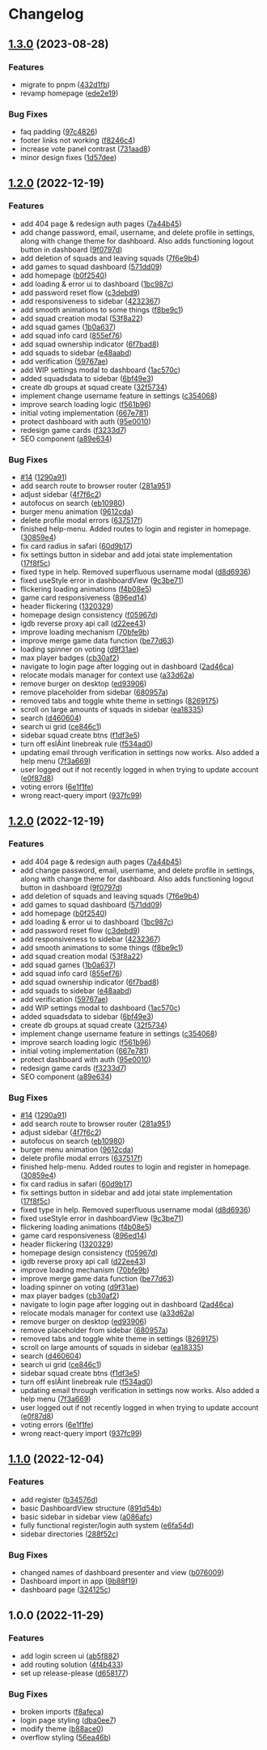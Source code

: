 # Changelog

## [1.3.0](https://github.com/MartinRybergLaude/game-squad/compare/v1.2.0...v1.3.0) (2023-08-28)


### Features

* migrate to pnpm ([432d1fb](https://github.com/MartinRybergLaude/game-squad/commit/432d1fb6f2033141fa98712c62b982281de21218))
* revamp homepage ([ede2e19](https://github.com/MartinRybergLaude/game-squad/commit/ede2e19b31173440155a67bbfad5f3fdd25a718b))


### Bug Fixes

* faq padding ([97c4826](https://github.com/MartinRybergLaude/game-squad/commit/97c4826e698d94d6177eb08f790b16ef0f7024da))
* footer links not working ([f8246c4](https://github.com/MartinRybergLaude/game-squad/commit/f8246c4bc6151e0c8d9e5ae8aa1f786342ef2608))
* increase vote panel contrast ([731aad8](https://github.com/MartinRybergLaude/game-squad/commit/731aad864d6ffce48580cf3e818d6f338efe52aa))
* minor design fixes ([1d57dee](https://github.com/MartinRybergLaude/game-squad/commit/1d57deec852e88df088af41048b404b3f2d7f272))

## [1.2.0](https://github.com/MartinRybergLaude/GameSquad/compare/v1.1.0...v1.2.0) (2022-12-19)


### Features

* add 404 page & redesign auth pages ([7a44b45](https://github.com/MartinRybergLaude/GameSquad/commit/7a44b45a161917faac4312c64c1ff8e781a4ab6c))
* add change password, email, username, and delete profile in settings, along with change theme for dashboard. Also adds functioning logout button in dashboard ([9f0797d](https://github.com/MartinRybergLaude/GameSquad/commit/9f0797dda6ca8771fa85195ae70bb69275043f31))
* add deletion of squads and leaving squads ([7f6e9b4](https://github.com/MartinRybergLaude/GameSquad/commit/7f6e9b4ba11b685bc880b3aa6ec507a3489f90d7))
* add games to squad dashboard ([571dd09](https://github.com/MartinRybergLaude/GameSquad/commit/571dd09195ba2eb96e52a6c6d7aba7bb561ac5e5))
* add homepage ([b0f2540](https://github.com/MartinRybergLaude/GameSquad/commit/b0f25404123c27571d1e84041d80d36fdfae03dc))
* add loading & error ui to dashboard ([1bc987c](https://github.com/MartinRybergLaude/GameSquad/commit/1bc987c2827a8a748ebc2eca1c781882c49e0ef4))
* add password reset flow ([c3debd9](https://github.com/MartinRybergLaude/GameSquad/commit/c3debd9a24348024dec926d1917f667c1821f772))
* add responsiveness to sidebar ([4232367](https://github.com/MartinRybergLaude/GameSquad/commit/4232367b75cfa385da23b5bdc404a0b860a7b127))
* add smooth animations to some things ([f8be9c1](https://github.com/MartinRybergLaude/GameSquad/commit/f8be9c1b058d6c5240968af41af8b4f7a035a4e4))
* add squad creation modal ([53f8a22](https://github.com/MartinRybergLaude/GameSquad/commit/53f8a22e0cce7845deae587cf0eed9bea90b30bd))
* add squad games ([1b0a637](https://github.com/MartinRybergLaude/GameSquad/commit/1b0a63729331d53909cc9cd99153da20afaa2d50))
* add squad info card ([855ef76](https://github.com/MartinRybergLaude/GameSquad/commit/855ef7674df661d0dcbcffb61b300a24249ec39a))
* add squad ownership indicator ([6f7bad8](https://github.com/MartinRybergLaude/GameSquad/commit/6f7bad8394065666017c7d62964978d202003078))
* add squads to sidebar ([e48aabd](https://github.com/MartinRybergLaude/GameSquad/commit/e48aabd0e5f85e1b5adb2d313f973de6fcb0c7b3))
* add verification ([59767ae](https://github.com/MartinRybergLaude/GameSquad/commit/59767ae3128429686c5cd4cef8fb767bb34175a7))
* add WIP settings modal to dashboard ([1ac570c](https://github.com/MartinRybergLaude/GameSquad/commit/1ac570cf2f5f84ec5607f9b78576496885fde869))
* added squadsdata to sidebar ([6bf49e3](https://github.com/MartinRybergLaude/GameSquad/commit/6bf49e318fc350b85e0c580c783bb2bdc25a54da))
* create db groups at squad create ([32f5734](https://github.com/MartinRybergLaude/GameSquad/commit/32f5734220ddb4fb2326518fd6def288b2d54d7b))
* implement change username feature in settings ([c354068](https://github.com/MartinRybergLaude/GameSquad/commit/c3540680d4f89ee01cbe62ef516ac2a387e23846))
* improve search loading logic ([f561b96](https://github.com/MartinRybergLaude/GameSquad/commit/f561b96f7ea79ae8295d9d353dcfdc11d665617f))
* initial voting implementation ([667e781](https://github.com/MartinRybergLaude/GameSquad/commit/667e781198930d64e52c0b813e536f53816a277f))
* protect dashboard with auth ([95e0010](https://github.com/MartinRybergLaude/GameSquad/commit/95e0010c7e6b6f821aa32bfd16ab83686525ad3c))
* redesign game cards ([f3233d7](https://github.com/MartinRybergLaude/GameSquad/commit/f3233d78e23bd229316f2237210292262cd1dfb1))
* SEO component ([a89e634](https://github.com/MartinRybergLaude/GameSquad/commit/a89e634fe4fc9ca8a555254b088e80c965aa4b6e))


### Bug Fixes

* [#14](https://github.com/MartinRybergLaude/GameSquad/issues/14) ([1290a91](https://github.com/MartinRybergLaude/GameSquad/commit/1290a91a7aa1a7eaa2d82184223a17fe9250ba12))
* add search route to browser router ([281a951](https://github.com/MartinRybergLaude/GameSquad/commit/281a9518fd8def9b8959c11333af8116a1a922f7))
* adjust sidebar ([4f7f6c2](https://github.com/MartinRybergLaude/GameSquad/commit/4f7f6c29e60ba4666d4632f34435097f3b8e4b05))
* autofocus on search ([eb10980](https://github.com/MartinRybergLaude/GameSquad/commit/eb1098010df08d6280a855bf862f7adeac886645))
* burger menu animation ([9612cda](https://github.com/MartinRybergLaude/GameSquad/commit/9612cda9596f3aa29a34940f81295c744e9e1199))
* delete profile modal errors ([637517f](https://github.com/MartinRybergLaude/GameSquad/commit/637517f2600c981429d8b480b9d07c6c6aeabdb9))
* finished help-menu. Added routes to login and register in homepage. ([30859e4](https://github.com/MartinRybergLaude/GameSquad/commit/30859e449d7a0b6511dcf7ec91b6eea816df6b4d))
* fix card radius in safari ([60d9b17](https://github.com/MartinRybergLaude/GameSquad/commit/60d9b17b0acffbe22c986631dbda1668302a11dc))
* fix settings button in sidebar and add jotai state implementation ([17f8f5c](https://github.com/MartinRybergLaude/GameSquad/commit/17f8f5c9bb79a7bb25b448fb19a8355bedd3f7ca))
* fixed type in help. Removed superfluous username modal ([d8d6936](https://github.com/MartinRybergLaude/GameSquad/commit/d8d693664d4ab885a54f335c76e9efa90c8b512a))
* fixed useStyle error in dashboardView ([9c3be71](https://github.com/MartinRybergLaude/GameSquad/commit/9c3be71468f909468900a047c5aa6977d2ba5149))
* flickering loading animations ([f4b08e5](https://github.com/MartinRybergLaude/GameSquad/commit/f4b08e5a29c2021afa8916271c2d0d419151cb65))
* game card responsiveness ([896ed14](https://github.com/MartinRybergLaude/GameSquad/commit/896ed14f5d6e6634e61a86715ccd0e6ba75ec065))
* header flickering ([1320329](https://github.com/MartinRybergLaude/GameSquad/commit/1320329847d8ca7d97ec58bc9c36d6809bb851cc))
* homepage design consistency ([f05967d](https://github.com/MartinRybergLaude/GameSquad/commit/f05967d2e8c3a6ccb2631a367feae5840de259df))
* igdb reverse proxy api call ([d22ee43](https://github.com/MartinRybergLaude/GameSquad/commit/d22ee4368e722004784018061a214b24d8aefab3))
* improve loading mechanism ([70bfe9b](https://github.com/MartinRybergLaude/GameSquad/commit/70bfe9b9b94e3ab2a52ddc22debcd0d52c173e3e))
* improve merge game data function ([be77d63](https://github.com/MartinRybergLaude/GameSquad/commit/be77d634325bdb436859e42f13ccd7fc2fed88f8))
* loading spinner on voting ([d9f31ae](https://github.com/MartinRybergLaude/GameSquad/commit/d9f31ae68fa0c0d8dfd7aea0a865a452f48553d2))
* max player badges ([cb30af2](https://github.com/MartinRybergLaude/GameSquad/commit/cb30af271c03ea8fffe3f822257d00e8bc79561d))
* navigate to login page after logging out in dashboard ([2ad46ca](https://github.com/MartinRybergLaude/GameSquad/commit/2ad46ca5e03e5c3a97931a5cb0400e5c0eb8e386))
* relocate modals manager for context use ([a33d62a](https://github.com/MartinRybergLaude/GameSquad/commit/a33d62a939235c1202bf4f543dfc27380c2e4f39))
* remove burger on desktop ([ed93906](https://github.com/MartinRybergLaude/GameSquad/commit/ed93906a8e79f0b6e88fa8126c4bc8a56e565e6b))
* remove placeholder from sidebar ([680957a](https://github.com/MartinRybergLaude/GameSquad/commit/680957a62d0c02f95f1a4a82d318652558e4f5e2))
* removed tabs and toggle white theme in settings ([8269175](https://github.com/MartinRybergLaude/GameSquad/commit/8269175e94f0a94728ba50faaf095c577de7ad1c))
* scroll on large amounts of squads in sidebar ([ea18335](https://github.com/MartinRybergLaude/GameSquad/commit/ea1833513de60fc6c6b96fe51673ae7f87a41b2b))
* search ([d460604](https://github.com/MartinRybergLaude/GameSquad/commit/d4606041422cd2bcc8d99faccdcc365f8c49f33d))
* search ui grid ([ce846c1](https://github.com/MartinRybergLaude/GameSquad/commit/ce846c1ba9ba30e20de0c4a022bbb1ef477cc965))
* sidebar squad create btns ([f1df3e5](https://github.com/MartinRybergLaude/GameSquad/commit/f1df3e546b8d25ff88fbbd93e4adbaf6e1c214e0))
* turn off eslÃint linebreak rule ([f534ad0](https://github.com/MartinRybergLaude/GameSquad/commit/f534ad01d59e1d824925ff0353b3c45136220f1b))
* updating email through verification in settings now works. Also added a help menu ([7f3a669](https://github.com/MartinRybergLaude/GameSquad/commit/7f3a669baf7433e3f3fcbe51f7465501f0947845))
* user logged out if not recently logged in when trying to update account ([e0f87d8](https://github.com/MartinRybergLaude/GameSquad/commit/e0f87d8d0b0ade5e994f6a470e5a894f03e4522e))
* voting errors ([6e1f1fe](https://github.com/MartinRybergLaude/GameSquad/commit/6e1f1fe93fd868df5e2dcf96a67b9d7d7fb7eb73))
* wrong react-query import ([937fc99](https://github.com/MartinRybergLaude/GameSquad/commit/937fc99433f64d8f208df64aca4a9db95c31fc49))

## [1.2.0](https://github.com/MartinRybergLaude/GameSquad/compare/v1.1.0...v1.2.0) (2022-12-19)


### Features

* add 404 page & redesign auth pages ([7a44b45](https://github.com/MartinRybergLaude/GameSquad/commit/7a44b45a161917faac4312c64c1ff8e781a4ab6c))
* add change password, email, username, and delete profile in settings, along with change theme for dashboard. Also adds functioning logout button in dashboard ([9f0797d](https://github.com/MartinRybergLaude/GameSquad/commit/9f0797dda6ca8771fa85195ae70bb69275043f31))
* add deletion of squads and leaving squads ([7f6e9b4](https://github.com/MartinRybergLaude/GameSquad/commit/7f6e9b4ba11b685bc880b3aa6ec507a3489f90d7))
* add games to squad dashboard ([571dd09](https://github.com/MartinRybergLaude/GameSquad/commit/571dd09195ba2eb96e52a6c6d7aba7bb561ac5e5))
* add homepage ([b0f2540](https://github.com/MartinRybergLaude/GameSquad/commit/b0f25404123c27571d1e84041d80d36fdfae03dc))
* add loading & error ui to dashboard ([1bc987c](https://github.com/MartinRybergLaude/GameSquad/commit/1bc987c2827a8a748ebc2eca1c781882c49e0ef4))
* add password reset flow ([c3debd9](https://github.com/MartinRybergLaude/GameSquad/commit/c3debd9a24348024dec926d1917f667c1821f772))
* add responsiveness to sidebar ([4232367](https://github.com/MartinRybergLaude/GameSquad/commit/4232367b75cfa385da23b5bdc404a0b860a7b127))
* add smooth animations to some things ([f8be9c1](https://github.com/MartinRybergLaude/GameSquad/commit/f8be9c1b058d6c5240968af41af8b4f7a035a4e4))
* add squad creation modal ([53f8a22](https://github.com/MartinRybergLaude/GameSquad/commit/53f8a22e0cce7845deae587cf0eed9bea90b30bd))
* add squad games ([1b0a637](https://github.com/MartinRybergLaude/GameSquad/commit/1b0a63729331d53909cc9cd99153da20afaa2d50))
* add squad info card ([855ef76](https://github.com/MartinRybergLaude/GameSquad/commit/855ef7674df661d0dcbcffb61b300a24249ec39a))
* add squad ownership indicator ([6f7bad8](https://github.com/MartinRybergLaude/GameSquad/commit/6f7bad8394065666017c7d62964978d202003078))
* add squads to sidebar ([e48aabd](https://github.com/MartinRybergLaude/GameSquad/commit/e48aabd0e5f85e1b5adb2d313f973de6fcb0c7b3))
* add verification ([59767ae](https://github.com/MartinRybergLaude/GameSquad/commit/59767ae3128429686c5cd4cef8fb767bb34175a7))
* add WIP settings modal to dashboard ([1ac570c](https://github.com/MartinRybergLaude/GameSquad/commit/1ac570cf2f5f84ec5607f9b78576496885fde869))
* added squadsdata to sidebar ([6bf49e3](https://github.com/MartinRybergLaude/GameSquad/commit/6bf49e318fc350b85e0c580c783bb2bdc25a54da))
* create db groups at squad create ([32f5734](https://github.com/MartinRybergLaude/GameSquad/commit/32f5734220ddb4fb2326518fd6def288b2d54d7b))
* implement change username feature in settings ([c354068](https://github.com/MartinRybergLaude/GameSquad/commit/c3540680d4f89ee01cbe62ef516ac2a387e23846))
* improve search loading logic ([f561b96](https://github.com/MartinRybergLaude/GameSquad/commit/f561b96f7ea79ae8295d9d353dcfdc11d665617f))
* initial voting implementation ([667e781](https://github.com/MartinRybergLaude/GameSquad/commit/667e781198930d64e52c0b813e536f53816a277f))
* protect dashboard with auth ([95e0010](https://github.com/MartinRybergLaude/GameSquad/commit/95e0010c7e6b6f821aa32bfd16ab83686525ad3c))
* redesign game cards ([f3233d7](https://github.com/MartinRybergLaude/GameSquad/commit/f3233d78e23bd229316f2237210292262cd1dfb1))
* SEO component ([a89e634](https://github.com/MartinRybergLaude/GameSquad/commit/a89e634fe4fc9ca8a555254b088e80c965aa4b6e))


### Bug Fixes

* [#14](https://github.com/MartinRybergLaude/GameSquad/issues/14) ([1290a91](https://github.com/MartinRybergLaude/GameSquad/commit/1290a91a7aa1a7eaa2d82184223a17fe9250ba12))
* add search route to browser router ([281a951](https://github.com/MartinRybergLaude/GameSquad/commit/281a9518fd8def9b8959c11333af8116a1a922f7))
* adjust sidebar ([4f7f6c2](https://github.com/MartinRybergLaude/GameSquad/commit/4f7f6c29e60ba4666d4632f34435097f3b8e4b05))
* autofocus on search ([eb10980](https://github.com/MartinRybergLaude/GameSquad/commit/eb1098010df08d6280a855bf862f7adeac886645))
* burger menu animation ([9612cda](https://github.com/MartinRybergLaude/GameSquad/commit/9612cda9596f3aa29a34940f81295c744e9e1199))
* delete profile modal errors ([637517f](https://github.com/MartinRybergLaude/GameSquad/commit/637517f2600c981429d8b480b9d07c6c6aeabdb9))
* finished help-menu. Added routes to login and register in homepage. ([30859e4](https://github.com/MartinRybergLaude/GameSquad/commit/30859e449d7a0b6511dcf7ec91b6eea816df6b4d))
* fix card radius in safari ([60d9b17](https://github.com/MartinRybergLaude/GameSquad/commit/60d9b17b0acffbe22c986631dbda1668302a11dc))
* fix settings button in sidebar and add jotai state implementation ([17f8f5c](https://github.com/MartinRybergLaude/GameSquad/commit/17f8f5c9bb79a7bb25b448fb19a8355bedd3f7ca))
* fixed type in help. Removed superfluous username modal ([d8d6936](https://github.com/MartinRybergLaude/GameSquad/commit/d8d693664d4ab885a54f335c76e9efa90c8b512a))
* fixed useStyle error in dashboardView ([9c3be71](https://github.com/MartinRybergLaude/GameSquad/commit/9c3be71468f909468900a047c5aa6977d2ba5149))
* flickering loading animations ([f4b08e5](https://github.com/MartinRybergLaude/GameSquad/commit/f4b08e5a29c2021afa8916271c2d0d419151cb65))
* game card responsiveness ([896ed14](https://github.com/MartinRybergLaude/GameSquad/commit/896ed14f5d6e6634e61a86715ccd0e6ba75ec065))
* header flickering ([1320329](https://github.com/MartinRybergLaude/GameSquad/commit/1320329847d8ca7d97ec58bc9c36d6809bb851cc))
* homepage design consistency ([f05967d](https://github.com/MartinRybergLaude/GameSquad/commit/f05967d2e8c3a6ccb2631a367feae5840de259df))
* igdb reverse proxy api call ([d22ee43](https://github.com/MartinRybergLaude/GameSquad/commit/d22ee4368e722004784018061a214b24d8aefab3))
* improve loading mechanism ([70bfe9b](https://github.com/MartinRybergLaude/GameSquad/commit/70bfe9b9b94e3ab2a52ddc22debcd0d52c173e3e))
* improve merge game data function ([be77d63](https://github.com/MartinRybergLaude/GameSquad/commit/be77d634325bdb436859e42f13ccd7fc2fed88f8))
* loading spinner on voting ([d9f31ae](https://github.com/MartinRybergLaude/GameSquad/commit/d9f31ae68fa0c0d8dfd7aea0a865a452f48553d2))
* max player badges ([cb30af2](https://github.com/MartinRybergLaude/GameSquad/commit/cb30af271c03ea8fffe3f822257d00e8bc79561d))
* navigate to login page after logging out in dashboard ([2ad46ca](https://github.com/MartinRybergLaude/GameSquad/commit/2ad46ca5e03e5c3a97931a5cb0400e5c0eb8e386))
* relocate modals manager for context use ([a33d62a](https://github.com/MartinRybergLaude/GameSquad/commit/a33d62a939235c1202bf4f543dfc27380c2e4f39))
* remove burger on desktop ([ed93906](https://github.com/MartinRybergLaude/GameSquad/commit/ed93906a8e79f0b6e88fa8126c4bc8a56e565e6b))
* remove placeholder from sidebar ([680957a](https://github.com/MartinRybergLaude/GameSquad/commit/680957a62d0c02f95f1a4a82d318652558e4f5e2))
* removed tabs and toggle white theme in settings ([8269175](https://github.com/MartinRybergLaude/GameSquad/commit/8269175e94f0a94728ba50faaf095c577de7ad1c))
* scroll on large amounts of squads in sidebar ([ea18335](https://github.com/MartinRybergLaude/GameSquad/commit/ea1833513de60fc6c6b96fe51673ae7f87a41b2b))
* search ([d460604](https://github.com/MartinRybergLaude/GameSquad/commit/d4606041422cd2bcc8d99faccdcc365f8c49f33d))
* search ui grid ([ce846c1](https://github.com/MartinRybergLaude/GameSquad/commit/ce846c1ba9ba30e20de0c4a022bbb1ef477cc965))
* sidebar squad create btns ([f1df3e5](https://github.com/MartinRybergLaude/GameSquad/commit/f1df3e546b8d25ff88fbbd93e4adbaf6e1c214e0))
* turn off eslÃint linebreak rule ([f534ad0](https://github.com/MartinRybergLaude/GameSquad/commit/f534ad01d59e1d824925ff0353b3c45136220f1b))
* updating email through verification in settings now works. Also added a help menu ([7f3a669](https://github.com/MartinRybergLaude/GameSquad/commit/7f3a669baf7433e3f3fcbe51f7465501f0947845))
* user logged out if not recently logged in when trying to update account ([e0f87d8](https://github.com/MartinRybergLaude/GameSquad/commit/e0f87d8d0b0ade5e994f6a470e5a894f03e4522e))
* voting errors ([6e1f1fe](https://github.com/MartinRybergLaude/GameSquad/commit/6e1f1fe93fd868df5e2dcf96a67b9d7d7fb7eb73))
* wrong react-query import ([937fc99](https://github.com/MartinRybergLaude/GameSquad/commit/937fc99433f64d8f208df64aca4a9db95c31fc49))

## [1.1.0](https://github.com/MartinRybergLaude/GameSquad/compare/v1.0.0...v1.1.0) (2022-12-04)


### Features

* add register ([b34576d](https://github.com/MartinRybergLaude/GameSquad/commit/b34576d01e151324a9f4e59a907bc8afba7a65ed))
* basic DashboardView structure ([891d54b](https://github.com/MartinRybergLaude/GameSquad/commit/891d54b35bf166fb5a0a15a236ed4266ad84f40b))
* basic sidebar in sidebar view ([a086afc](https://github.com/MartinRybergLaude/GameSquad/commit/a086afcf2e0278b96033ad515fdad195abc75438))
* fully functional register/login auth system ([e6fa54d](https://github.com/MartinRybergLaude/GameSquad/commit/e6fa54d8287f036475436a768843369ee3a4bd2d))
* sidebar directories ([288f52c](https://github.com/MartinRybergLaude/GameSquad/commit/288f52c32f065d603dc0728d8012fdf859a61a04))


### Bug Fixes

* changed names of dashboard presenter and view ([b076009](https://github.com/MartinRybergLaude/GameSquad/commit/b0760094ced8795c18cf17a0718ce5cac66fe9ed))
* Dashboard import in app ([9b88f19](https://github.com/MartinRybergLaude/GameSquad/commit/9b88f19ed7f4a9c79b33a8432fd16ab78d1e1d48))
* dashboard page ([324125c](https://github.com/MartinRybergLaude/GameSquad/commit/324125caf4240a17a3687a18c63feb81af9b4fdb))

## 1.0.0 (2022-11-29)


### Features

* add login screen ui ([ab5f882](https://github.com/MartinRybergLaude/GameSquad/commit/ab5f882e183a251441553f1c08bb6cc548f1ec3a))
* add routing solution ([4f4b433](https://github.com/MartinRybergLaude/GameSquad/commit/4f4b433b018e25c241ba82d6022210c67171d726))
* set up release-please ([d658177](https://github.com/MartinRybergLaude/GameSquad/commit/d65817718715e5961063d3d640d802c5548424a5))


### Bug Fixes

* broken imports ([f8afeca](https://github.com/MartinRybergLaude/GameSquad/commit/f8afeca96f8ff8dae764722dcebf82859d04f185))
* login page styling ([dba0ee7](https://github.com/MartinRybergLaude/GameSquad/commit/dba0ee72999f1c57dc37176849019972802837be))
* modify theme ([b88ace0](https://github.com/MartinRybergLaude/GameSquad/commit/b88ace0bf1697580a0771d6835dda4973b781b31))
* overflow styling ([56ea46b](https://github.com/MartinRybergLaude/GameSquad/commit/56ea46ba7841000bf342b8276b1ccdfffe075772))
